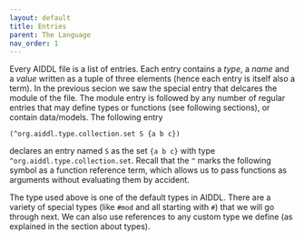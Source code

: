 ```yaml
---
layout: default
title: Entries
parent: The Language
nav_order: 1
---
```


Every AIDDL file is a list of entries.  Each entry contains a *type*, a *name*
and a *value* written as a tuple of three elements (hence each entry is itself
also a term).  In the previous secion we saw the special entry that delcares the
module of the file. The module entry is followed by any number of regular
entries that may define types or functions (see following sections), or contain
data/models. The following entry

    (^org.aiddl.type.collection.set S {a b c})
    
 declares an entry named `S` as the set `{a b c}` with type
 `^org.aiddl.type.collection.set`. Recall that the `^` marks the following
 symbol as a function reference term, which allows us to pass functions as
 arguments without evaluating them by accident.
 
 The type used above is one of the default types in AIDDL.  There are a variety
 of special types (like `#mod` and all starting with `#`) that we will go
 through next. We can also use references to any custom type we define (as
 explained in the section about types).
